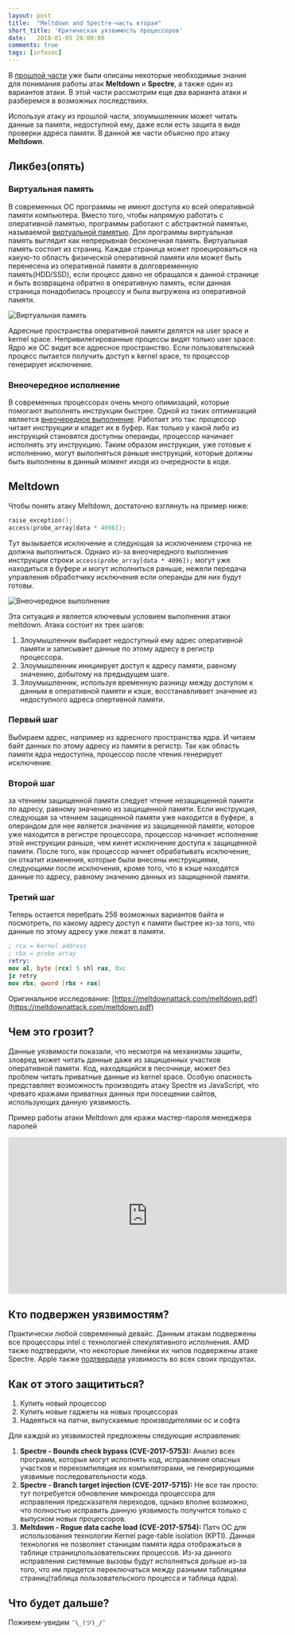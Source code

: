 ```yaml
---
layout: post
title:  "Meltdown and Spectre-часть вторая"
short_title: 'Критическая уязвимость процессоров'
date:   2018-01-05 20:00:00
comments: true
tags: [infosec]
---
```


В [прошлой части](https://litleleprikon.me/2018/01/05/meltdown-and-spectre.html) уже были описаны некоторые необходимые знания для понимания работы атак **Meltdown** и **Spectre**, а также один из вариантов атаки. В этой части рассмотрим еще два варианта атаки и разберемся в возможных последствиях.

Используя атаку из прошлой части, злоумышленник может читать данные за памяти, недоступной ему, даже если есть защита в виде проверки адреса памяти. В данной же части объясню про атаку **Meltdown**.

## Ликбез(опять)

### Виртуальная память

В современных ОС программы не имеют доступа ко всей оперативной памяти компьютера. Вместо того, чтобы напрямую работать с оперативной памятью, программы работают с абстрактной памятью, называемой [виртуальной памятью](https://ru.wikipedia.org/wiki/Виртуальная_память). Для программы виртуальная память выглядит как непрерывная бесконечная память. Виртуальная память состоит из страниц. Каждая страница может проецироваться на какую-то область физической оперативной памяти или может быть перенесена из оперативной памяти в долговременную память(HDD/SSD), если процесс давно не обращался к данной странице и быть возвращена обратно в оперативную память, если данная страница понадобилась процессу и была выгружена из оперативной памяти.

![Виртуальная память](/images/2018/meltdown-spectre/virtual-memory.png)

Адресные пространства оперативной памяти делятся на user space и kernel space. Непривилегированные процессы видят только user space. Ядро же ОС видит все адресное пространство. Если пользовательский процесс пытается получить доступ к kernel space, то процессор генерирует исключение.

### Внеочередное исполнение

В современных процессорах очень много опимизаций, которые помогают выполнять инструкции быстрее. Одной из таких оптимизаций является [внеочередное выполнение](https://ru.wikipedia.org/wiki/Внеочередное_исполнение). Работает это так: процессор читает инструкции и кладет их в буфер. Как только у какой либо из инструкций становятся доступны операнды, процессор начинает исполнять эту инструкцию. Таким образом инструкции, уже готовые к исполнению, могут выполняться раньше инструкций, которые должны быть выполнены в данный момент иходя из очередности в коде.

## Meltdown

Чтобы понять атаку Meltdown, достаточно взглянуть на пример ниже:

```c
raise_exception();
access(probe_array[data * 4096]);
```

Тут вызывается исключение и следующая за исключением строчка не должна выполниться. Однако из-за внеочередного выполнения инструкции строки `access(probe_array[data * 4096]);` могут уже находиться в буфере и могут исполниться раньше, нежели передача управления обработчику исключения если операнды для них будут готовы.

![Внеочередное выполнение](/images/2018/meltdown-spectre/out-of-order.png)

Эта ситуация и является ключевым условием выполнения атаки meltdown. Атака состоит их трех шагов:

1. Злоумышленник выбирает недоступный ему адрес оперативной памяти и записывает данные по этому адресу в регистр процессора.
1. Злоумышленник инициирует доступ к адресу памяти, равному значению, добытому на предыдущем шаге.
1. Злоумышленник, используя временную разницу между доступом к данным в оперативной памяти и кэше, восстанавливает значение из недоступного адреса опертивной памяти.

### Первый шаг

Выбираем адрес, например из адресного пространства ядра. И читаем байт данных по этому адресу из памяти в регистр. Так как область памяти ядра недоступна, процессор после чтения генерирует исключение.

### Второй шаг

за чтением защищенной памяти следует чтение незащищенной памяти по адресу, равному значению из защищенной памяти. Если инструкция, следующая за чтением защищенной памяти уже находится в буфере, а операндом для нее является значение из защищенной памяти, которое уже находится в регистре процессора, процессор начинает исполнение этой инструкции раньше, чем кинет исключение доступа к защищенной памяти. После того, как процессор начнет обрабатывать исключение, он откатит изменения, которые были внесены инструкциями, следующими после исключения, кроме того, что в кэше находятся данные по адресу, равному значению данных из защищенной памяти.

### Третий шаг

Теперь остается перебрать 256 возможных вариантов байта и посмотреть, по какому адресу доступ к памяти быстрее из-за того, что данные по этому адресу уже лежат в памяти.

```nasm
; rcx = kernel address
; rbx = probe array
retry:
mov al, byte [rcx] 5 shl rax, 0xc
jz retry
mov rbx, qword [rbx + rax]
```

Оригинальное исследование: [https://meltdownattack.com/meltdown.pdf](https://meltdownattack.com/meltdown.pdf)

## Чем это грозит?

Данные уязвимости показали, что несмотря на механизмы защиты, зловред может читать данные даже из защищенных участков оперативной памяти. Код, находящийся в песочнице, может без проблем читать приватные данные из kernel space. Особую опасность представляет возможность производить атаку Spectre из JavaScript, что чревато кражами приватных данных при посещении сайтов, использующих данную уязвимость.

Пример работы атаки Meltdown для кражи мастер-пароля менеджера паролей
<iframe width="560" height="315" src="https://www.youtube.com/embed/RbHbFkh6eeE" frameborder="0" gesture="media" allow="encrypted-media" allowfullscreen></iframe>

## Кто подвержен уязвимостям?
Практически любой современный девайс. Данным атакам подвержены все процессоры intel с технологией спекулятивного исполнения. AMD также подтвердили, что некоторые линейки их чипов подвержены атаке Spectre. Apple также [подтвердила](https://support.apple.com/en-us/HT208394) уязвимость во всех своих продуктах.

## Как от этого защититься?

1. Купить новый процессор
1. Купить новые гаджеты на новых процессорах
1. Надеяться на патчи, выпускаемые производителями ос и софта

Для каждой из уязвимостей предложены следующие исправления:

1. **Spectre - Bounds check bypass (CVE-2017-5753):** Анализ всех программ, которые могут исполнять код, исправление опасных участков и перекомпиляция их компиляторами, не генерирующими уязвимые последовательности кода.
1. **Spectre - Branch target injection (CVE-2017-5715):** Не все так просто: тут потребуется обновление микрокода процессора для исправления предсказателя переходов, однако вполне возможно, что полностью исправить данную уязвимость получится только с выпуском новых процессоров.
1. **Meltdown - Rogue data cache load (CVE-2017-5754):** Патч ОС для использования технологии Kernel page-table isolation (KPTI). Данная технология не позволяет станицам памяти ядра отображаться в таблице страницпользовательских процессов. Из-за данного исправления системные вызовы будут исполняться дольше из-за того, что им придется переключаться между разными таблицами страниц(таблица пользовательского процесса и таблица ядра).


## Что будет дальше?

Поживем-увидим `¯\_(ツ)_/¯`
